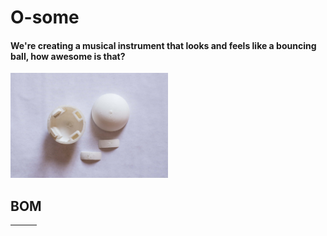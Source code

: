 <h1>O-some</h1>
<h4>We're creating a musical instrument that looks and feels like a bouncing ball, how awesome is that?</h4>
<img src = "https://github.com/ADO-ArduinoDisabilityOrchestra/O-some/blob/master/Images/osome_opencase.JPG" width = 50%/>

<h2>BOM</h2>
<table>
  <thead>
    <tr>  
      <th></th>
      <th></th>
      <th></th>
    </tr>
  </thead>
  <tbody>
  </tbody>
</table>
